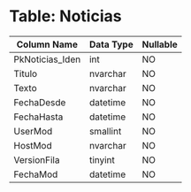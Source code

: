 # Table: Noticias

| Column Name | Data Type | Nullable |
|-------------|-----------|----------|
| PkNoticias_Iden | int | NO |
| Titulo | nvarchar | NO |
| Texto | nvarchar | NO |
| FechaDesde | datetime | NO |
| FechaHasta | datetime | NO |
| UserMod | smallint | NO |
| HostMod | nvarchar | NO |
| VersionFila | tinyint | NO |
| FechaMod | datetime | NO |
